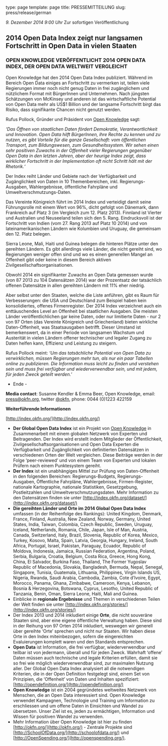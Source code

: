 type: page
template: page
title: PRESSEMITTEILUNG
slug: press/release/german

*9. Dezember 2014 9:00 Uhr*
Zur sofortigen Veröffentlichung

## 2014 Open Data Index zeigt nur langsamen Fortschritt in Open Data in vielen Staaten

### OPEN KNOWLEDGE VERÖFFENTLICHT 2014 OPEN DATA INDEX, DER OPEN DATA WELTWEIT VERGLEICHT

Open Knowledge hat den 2014 Open Data Index publiziert. Während im Bereich Open Data einiges an Fortschritt zu vermerken ist, teilen viele Regierungen immer noch nicht genug Daten in frei zugänglichem und nützlichem Format mit BürgerInnen und Unternehmen.  Nach jüngsten Schätzungen von McKinsey und anderen ist das wirtschaftliche Potential von Open Data mehr als US$1 Billion und der langsame Fortschritt birgt das Risiko,  dass signifikante Chancen nicht genutzt werden.

Rufus Pollock, Gründer und Präsident von [Open Knowledge](http://okfn.org/) sagt:

*‘Das Öffnen von staatlichen Daten fördert Demokratie, Verantwortlichkeit und Innovation.  Open Data hilft BürgerInnen, ihre Rechte zu kennen und zu nutzen, es gibt Vorteile für die ganze Gesellschaft: vom öffentlichen Transport, zum Bildungswesen, zum Gesundheitssystem. Wir sehen einen sehr positiven Zuwachs in der Offenheit vieler Regierungen gegenüber Open Data in den letzten Jahren, aber der heurige Index zeigt, dass wirklicher Fortschritt in der Implementation  oft nicht Schritt hält mit der Rhetorik.‘*

Der Index reiht Länder und Gebiete nach der Verfügbarkeit und Zugänglichkeit von Daten in 10 Themenbereichen, inkl. Regierungs-Ausgaben, Wahlergebnisse, öffentliche Fahrpläne und Umweltverschmutzungs-Daten.

Das Vereinte Königreich führt im 2014 Index und verteidigt damit seine Führungsrolle mit einem Wert von 96%, dicht gefolgt von Dänemark, dann Frankreich auf Platz 3 (im Vergleich zum 12. Platz 2013). Finnland ist Vierter und Australien und Neuseeland teilen sich den 5. Rang. Eindrucksvoll ist der Fortschritt von Indien (vom 27. Rang 2013 auf Platz 10 2014) und von lateinamerikanischen Ländern wie Kolumbien und Uruguay, die gemeinsam den 12. Platz belegen.

Sierra Leone, Mali, Haiti und Guinea belegen die hinteren Plätze unter den gereihten Ländern. Es gibt allerdings viele Länder, die nicht gereiht sind, wo Regierungen weniger offen sind und wo es einen generellen Mangel an Offenheit gibt oder keine in diesem Bereich aktiven Zivilgesellschaftsorganisationen.

Obwohl 2014 ein signifikanter Zuwachs an Open Data gemessen wurde (von 87 2013 zu 104 Datensätzen 2014) war der Prozentsatz der tatsächlich offenen Datensätze in allen gereihten Ländern mit 11% eher niedrig.

Aber selbst unter den Staaten, welche die Liste anführen, gibt es Raum für Verbesserungen: die USA und Deutschland zum Beispiel haben kein konsolidiertes, offenes Firmenregister. Der 2014 Index verzeichnet auch ein enttäuschendes Level an Offenheit bei staatlichen Ausgaben. Die meisten Länder veröffentlichlichen gar keine Daten, oder nur limitierte Daten - nur 2 von 97 Orten (das Vereinte Königreich und Griechenland) bieten wirkliche Daten-Offenheit, was Staatsausgaben betrifft. Dieser Umstand ist bemerkenswert, da in einer Periode von langsamen Wachstum und Austerität in vielen Ländern offener technischer und legaler Zugang zu Daten helfen kann, Effizienz und Leistung zu steigern.

Rufus Pollock meint: *‘Um das tatsächliche Potential von Open Data zu verwirklichen, müssen Regierungen mehr tun, als nur ein paar Tabellen online zu publizieren. Die Information muss leicht zu finden und verstehen sein und muss frei verfügbar und wiederverwendbar sein, und mit jedem, für jeden Zweck geteilt werden.’*

- Ende -

**Media contact**: Susanne Kendler & Emma Beer, Open Knowledge, email: [press@okfn.org](mailto:press@okfn.org), twitter [@okfn](https://twitter.com/okfn), phone: 0044 (0)1223 422159

**Weiterführende Informationen**

[http://index.okfn.org/](http://index.okfn.org/)

* **Der Global Open Data Index** ist ein Projekt von [Open Knowledge](https://okfn.org/) in Zusammenarbeit mit einem globalen Netzwerk von Experten und Beitragenden. Der Index wird erstellt indem Mitglieder der Öffentlichkeit, Zivilgesellschaftsorganisationen und Open Data Experten die Verfügbarkeit und Zugänglichkeit von definitierten Datensätzen in verschiedenen Orten der Welt vergleichen. Diese Beiträge werden in der Folge ‘peer-reviewed’ und von einem Team von Experten und lokalen Prüfern nach einem Punktesystem gereiht.
* **Der Index** ist ein unabhängiges Mittel zur Prüfung von Daten-Offenheit in den folgenden Bereichen: Regierungs-Budgets, Regierungs-Ausgaben,  Öffentliche Fahrpläne, Wahlergebnisse, Firmen-Register, nationale Kartographie, nationale Statistiken, Gesetzgebung, Postleitzahlen und Umweltverschmutzungsdaten. Mehr Information zu den Datensätzen finden sie unter [http://index.okfn.org/dataset/](http://index.okfn.org/dataset/)
* **Die gereihten Länder und Orte im 2014 Global Open Data Index** umfassen (in der Reihenfolge des Rankings): United Kingdom, Denmark, France, Finland, Australia, New Zealand, Norway, Germany, United States, India, Taiwan, Colombia, Czech Republic, Sweden, Uruguay, Iceland, Netherlands, Romania, Chile, Japan, Isle of Man, Austria, Canada, Switzerland, Italy, Brazil, Slovenia, Republic of Korea, Mexico, Turkey, Kosovo, Malta, Spain, Latvia, Georgia, Hungary, Ireland, South Africa, Portugal, Israel, Pakistan, Paraguay, Ecuador, Republic of Moldova, Indonesia, Jamaica, Russian Federation, Argentina, Poland, Serbia, Bulgaria, Croatia, Belgium, Costa Rica, Greece, Hong Kong, China, El Salvador, Burkina Faso, Thailand, The Former Yugoslav Republic of Macedonia, Slovakia, Bangladesh, Bermuda, Nepal, Senegal, Singapore, Tunisia, Guatemala, Lithuania, Philippines, Virgin Islands US, Nigeria, Rwanda, Saudi Arabia, Cambodia, Zambia, Cote d’Ivoire, Egypt, Morocco, Panama, Ghana, Zimbabwe, Cameroon, Kenya, Lebanon, Bosnia & Herzegovina, Botswana, Cyprus, Lesotho, United Republic of Tanzania, Benin, Oman, Sierra Leone, Haiti, Mali and Guinea.
* Einblicke in **regionale Ergebnisse** und Themen  in verschiedenen Teilen der Welt finden sie unter [http://index.okfn.org/stories/](http://index.okfn.org/stories/)
* Der Index 2013 und 2014 inkludiert einige **Orte**, die nicht souveräne Staaten sind, aber eine eigene öffentliche Verwaltung haben. Diese sind in der Reihung von 97 Orten 2014 inkludiert, weswegen wir generell über gereihte ‘Orte’ sprechen und nicht nur Staaten. Wir haben diese Orte in den Index miteinbezogen, sofern die eingereichten Evaluierungen komplett waren und den Standards entsprechen.
* **Open Data** ist Information, die frei verfügbar, wiederverwendbar und teilbar ist von jedermann, überall und für jeden Zweck. Wahrhaft ‘offene’ Daten müssen auch technische und legale Kriterien erfüllen, damit sie so frei wie möglich wiederverwendbar sind, zur maximalen Nutzung aller. Der Global Open Data Index analysiert all die notwendigen Kriterien, die in der Open Definition festgelegt sind, einem Set von Prinzipien, die ‘Offenheit’ von Daten und Inhalten spezifiziert: [http://opendefinition.org/](http://opendefinition.org/)
* **Open Knowledge** ist ein 2004 gegründetes weltweites Netzwerk von Menschen, die an Open Data interessiert sind. Open Knowledge verwendet Kampagnen, Technologie und Training um Information zu erschliessen und um offene Daten in Einsichten und Wandel zu übersetzen. Unser Ziel ist es, jeden zu ermächtigen, Information und Wissen für positiven Wandel zu verwenden.
* Mehr Information über Open Knowledge ist hier zu finden [http://okfn.org/](http://okfn.org/) - Zentrale Projekte sind [http://SchoolOfData.org/](http://schoolofdata.org/) und [http://OpenSpending.org/](http://openspending.org/).

